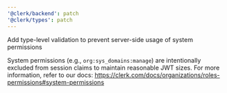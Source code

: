 ```yaml
---
'@clerk/backend': patch
'@clerk/types': patch
---
```


Add type-level validation to prevent server-side usage of system permissions

System permissions (e.g., `org:sys_domains:manage`) are intentionally excluded from session claims to maintain reasonable JWT sizes. For more information, refer to our docs: https://clerk.com/docs/organizations/roles-permissions#system-permissions
